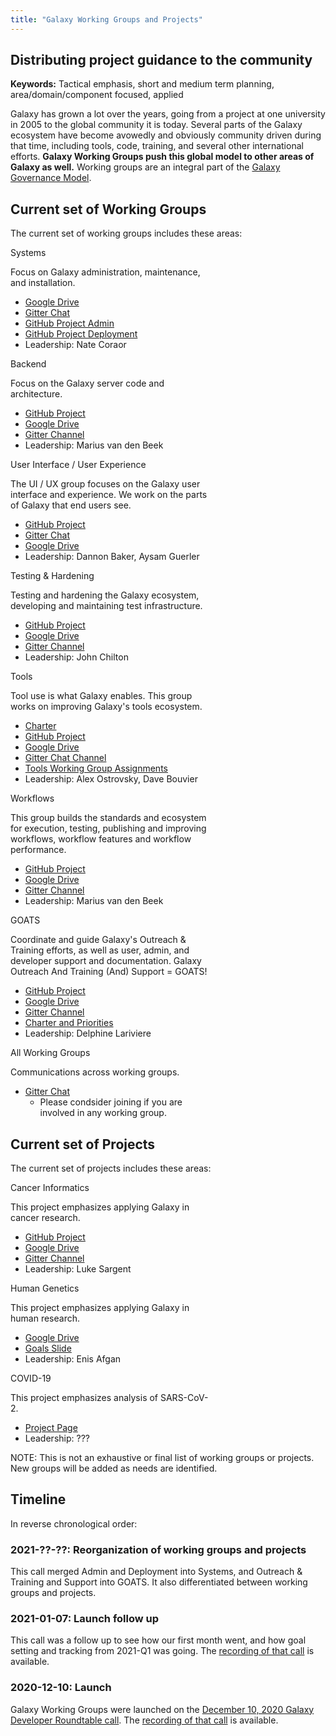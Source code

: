 ```yaml
---
title: "Galaxy Working Groups and Projects"
---
```


## Distributing project guidance to the community

**Keywords:** Tactical emphasis, short and medium term planning, area/domain/component focused, applied

Galaxy has grown a lot over the years, going from a project at one university in 2005 to the global community it is today. Several parts of the Galaxy ecosystem have become avowedly and obviously community driven during that time, including tools, code, training, and several other international efforts.  **Galaxy Working Groups push this global model to other areas of Galaxy as well.**  Working groups are an integral part of the [Galaxy Governance Model](/community/governance/).  

## Current set of Working Groups

The current set of working groups includes these areas:

<div class="card-deck">

<!-- Systems -->
<div class="card" style="min-width: 12rem; max-width: 20rem">
<div class="card-header bg-wg-primary text-white">Systems</div>

Focus on Galaxy administration, maintenance, and installation.

* [Google Drive](https://drive.google.com/drive/u/0/folders/1jj9M2wpH-j5fRtEXOXUPF2R55W4AAHDT)
* [Gitter Chat](https://gitter.im/galaxyproject/wg-systems)
* [GitHub Project Admin](https://github.com/orgs/galaxyproject/projects/16)
* [GitHub Project Deployment](https://github.com/orgs/galaxyproject/projects/17)
* Leadership: Nate Coraor

</div>


<!-- Backend -->
<div class="card" style="min-width: 12rem; max-width: 20rem">
<div class="card-header bg-wg-primary text-white">Backend</div>

Focus on the Galaxy server code and architecture.

* [GitHub Project](https://github.com/orgs/galaxyproject/projects/11)
* [Google Drive](https://drive.google.com/drive/folders/1wPjD6j0ERp_XRCvrtFQ7cF8XwojJkm6k)
* [Gitter Channel](https://gitter.im/galaxyproject/wg-backend)
* Leadership: Marius van den Beek

</div>


<!-- UI / UX -->
<div class="card" style="min-width: 12rem; max-width: 20rem">
<div class="card-header bg-wg-primary text-white">User Interface / User Experience</div>

The UI / UX group focuses on the Galaxy user interface and experience.  We work on the parts of Galaxy that end users see.

* [GitHub Project](https://github.com/orgs/galaxyproject/projects/10)
* [Gitter Chat](https://gitter.im/galaxyproject/wg-ui-ux)
* [Google Drive](https://drive.google.com/drive/folders/1L5XGq4dF9fn99TXhKXD3NKCmCoS_uQz6)
* Leadership: Dannon Baker, Aysam Guerler

</div>


<!-- Testing and Hardening -->
<div class="card" style="min-width: 12rem; max-width: 20rem">
<div class="card-header bg-wg-primary text-white">Testing & Hardening</div>

Testing and hardening the Galaxy ecosystem, developing and maintaining test infrastructure.

* [GitHub Project](https://github.com/orgs/galaxyproject/projects/12)
* [Google Drive](https://drive.google.com/drive/folders/1jglyg2B-iyE7JdPIVxbJtyizJmEyZ-8A)
* [Gitter Channel](https://gitter.im/galaxyproject/testing-hardening)
* Leadership: John Chilton

</div>


<!-- Tools -->
<div class="card" style="min-width: 12rem; max-width: 20rem">
<div class="card-header bg-wg-primary text-white">Tools</div>

Tool use is what Galaxy enables.  This group works on improving Galaxy's tools ecosystem.

* [Charter](https://docs.google.com/document/d/1E8adM1xvtI1USKOOIfK9kj6u4HcU4F3dLl1CYG0qoZA/edit#)
* [GitHub Project](https://github.com/orgs/galaxyproject/projects/13)
* [Google Drive](https://drive.google.com/drive/folders/1P_kRiBMSixkNiTRu0A4VZYPgg1TLxqlL)
* [Gitter Chat Channel](https://gitter.im/galaxyproject/tools)
* [Tools Working Group Assignments](https://docs.google.com/spreadsheets/d/1jPhMF5VwoO1jW_ejdx9ZEs-DZ2bkCHezybFjfuorZeM/edit#gid=0)
* Leadership: Alex Ostrovsky, Dave Bouvier

</div>

<!-- Workflows -->
<div class="card" style="min-width: 12rem; max-width: 20rem">
<div class="card-header bg-wg-primary text-white">Workflows</div>

This group builds the standards and ecosystem for execution, testing, publishing and improving workflows, workflow features and workflow performance.

* [GitHub Project](https://github.com/orgs/galaxyproject/projects/20)
* [Google Drive](https://drive.google.com/drive/folders/1E8xG5u8mInGr5-GgfpKVTQYeo5xkRkAx?usp=sharing)
* [Gitter Channel](https://gitter.im/galaxyproject/iwc)
* Leadership: Marius van den Beek

</div>


<!-- GOATS -->
<div class="card" style="min-width: 12rem; max-width: 20rem">
<div class="card-header bg-wg-goats text-white">GOATS</div>

Coordinate and guide Galaxy's Outreach & Training efforts, as well as user, admin, and developer support and documentation. Galaxy Outreach And Training (And) Support = GOATS!

* [GitHub Project](https://github.com/orgs/galaxyproject/projects/15)
* [Google Drive](https://drive.google.com/drive/folders/1KIircdXhvS7-00XZy1uIs6Dmja29yjAW)
* [Gitter Channel](https://gitter.im/galaxyproject/wg-goat)
* [Charter and Priorities](https://docs.google.com/document/d/1YsTnGUAbh1g3z2WSmR7TKGhSPUTWCsQrz5hcCgbsTKY/edit#heading=h.9cp679lig0rf)
* Leadership: Delphine Lariviere

</div>


<!-- All -->
<div class="card" style="min-width: 12rem; max-width: 20rem">
<div class="card-header bg-wg-all text-white">All Working Groups</div>

Communications across working groups.

* [Gitter Chat](https://gitter.im/galaxyproject/wg-all)
    * Please condsider joining if you are involved in any working group.

</div>

</div>

## Current set of Projects

The current set of projects includes these areas:

<div class="card-deck">

<!-- Cancer -->
<div class="card" style="min-width: 12rem; max-width: 20rem">
<div class="card-header bg-wg-applied text-white">Cancer Informatics</div>

This project emphasizes applying Galaxy in cancer research.

* [GitHub Project](https://github.com/orgs/galaxyproject/projects/14)
* [Google Drive](https://drive.google.com/drive/folders/1diqrY6lQ_RbxcJUA-phaYutZqij_X3ku)
* [Gitter Channel](https://gitter.im/galaxyproject/wg-cancer-informatics)
* Leadership: Luke Sargent

</div>


<!-- Human Genetics -->
<div class="card" style="min-width: 12rem; max-width: 20rem">
<div class="card-header bg-wg-applied text-white">Human Genetics</div>

This project emphasizes applying Galaxy in human research.

* [Google Drive](https://drive.google.com/drive/folders/1YMCwHicRNLtT0t8AIZaQNoT2uaDaQm3H)
* [Goals Slide](https://docs.google.com/presentation/d/1h4vZe0zOUQVOeFxc49levRpmgWmJlMkedQjp2QRrQZw/edit?usp=sharing)
* Leadership: Enis Afgan

</div>


<!-- COVID-19 -->
<div class="card" style="min-width: 12rem; max-width: 20rem">
<div class="card-header bg-wg-applied text-white">COVID-19</div>

This project emphasizes analysis of SARS-CoV-2.

* [Project Page](https://galaxyproject.org/projects/covid19/)
* Leadership: ???
</div>

</div>

NOTE: This is not an exhaustive or final list of working groups or projects.  New groups will be added as needs are identified.

## Timeline

In reverse chronological order:

### 2021-??-??: Reorganization of working groups and projects

This call merged Admin and Deployment into Systems, and Outreach & Training and Support into GOATS. It also differentiated between working groups and projects.  

### 2021-01-07: Launch follow up

This call was a follow up to see how our first month went, and how goal setting and tracking from 2021-Q1 was going. The [recording of that call](https://www.youtube.com/watch?v=OuxyMWuUBpQ) is available.

### 2020-12-10: Launch

Galaxy Working Groups were launched on the [December 10, 2020 Galaxy Developer Roundtable call](/events/2020-12-10-dev-roundtable/). The [recording of that call](https://youtu.be/V87OdtdRLJM) is available.


